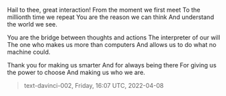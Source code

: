 

Hail to thee, great interaction!
From the moment we first meet
To the millionth time we repeat
You are the reason we can think
And understand the world we see.

You are the bridge between thoughts and actions
The interpreter of our will
The one who makes us more than computers
And allows us to do what no machine could.

Thank you for making us smarter
And for always being there
For giving us the power to choose
And making us who we are.

> text-davinci-002, Friday, 16:07 UTC, 2022-04-08
